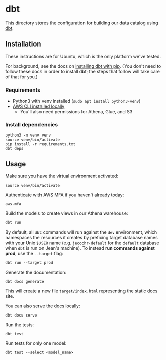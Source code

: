 # dbt

This directory stores the configuration for building our data catalog using
[dbt](https://docs.getdbt.com/docs/core).

## Installation

These instructions are for Ubuntu, which is the only platform we've tested.

For background, see the docs on [installing dbt with
pip](https://docs.getdbt.com/docs/core/pip-install). (You don't need to
follow these docs in order to install dbt; the steps that follow will take
care of that for you.)

### Requirements

* Python3 with venv installed (`sudo apt install python3-venv`)
* [AWS CLI installed
  locally](https://github.com/ccao-data/wiki/blob/master/How-To/Connect-to-AWS-Resources.md)
  * You'll also need permissions for Athena, Glue, and S3

### Install dependencies

```
python3 -m venv venv
source venv/bin/activate
pip install -r requirements.txt
dbt deps
```

## Usage

Make sure you have the virtual environment activated:

```
source venv/bin/activate
```

Authenticate with AWS MFA if you haven't already today:

```
aws-mfa
```

Build the models to create views in our Athena warehouse:

```
dbt run
```

By default, all `dbt` commands will run against the `dev` environment, which
namespaces the resources it creates by prefixing target database names with
your Unix `$USER` name (e.g. `jecochr-default` for the `default` database when
`dbt` is run on Jean's machine). To instead **run commands against prod**,
use the `--target` flag:

```
dbt run --target prod
```

Generate the documentation:

```
dbt docs generate
```

This will create a new file `target/index.html` representing the static
docs site.

You can also serve the docs locally:

```
dbt docs serve
```

Run the tests:

```
dbt test
```

Run tests for only one model:

```
dbt test --select <model_name>
```
